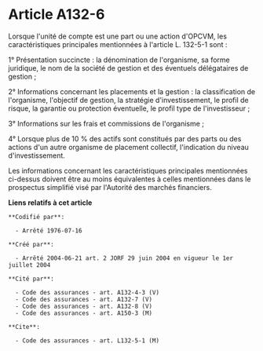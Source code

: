 # Article A132-6

Lorsque l'unité de compte est une part ou une action d'OPCVM, les caractéristiques principales mentionnées à l'article L.
132-5-1 sont :

1° Présentation succincte : la dénomination de l'organisme, sa forme juridique, le nom de la société de gestion et des
éventuels délégataires de gestion ;

2° Informations concernant les placements et la gestion : la classification de l'organisme, l'objectif de gestion, la
stratégie d'investissement, le profil de risque, la garantie ou protection éventuelle, le profil type de l'investisseur ;

3° Informations sur les frais et commissions de l'organisme ;

4° Lorsque plus de 10 % des actifs sont constitués par des parts ou des actions d'un autre organisme de placement collectif,
l'indication du niveau d'investissement.

Les informations concernant les caractéristiques principales mentionnées ci-dessus doivent être au moins équivalentes à
celles mentionnées dans le prospectus simplifié visé par l'Autorité des marchés financiers.

**Liens relatifs à cet article**

	**Codifié par**:

	  - Arrêté 1976-07-16

	**Créé par**:

	  - Arrêté 2004-06-21 art. 2 JORF 29 juin 2004 en vigueur le 1er juillet 2004

	**Cité par**:

	  - Code des assurances - art. A132-4-3 (V)
	  - Code des assurances - art. A132-7 (V)
	  - Code des assurances - art. A132-8 (V)
	  - Code des assurances - art. A150-3 (M)

	**Cite**:

	  - Code des assurances - art. L132-5-1 (M)
